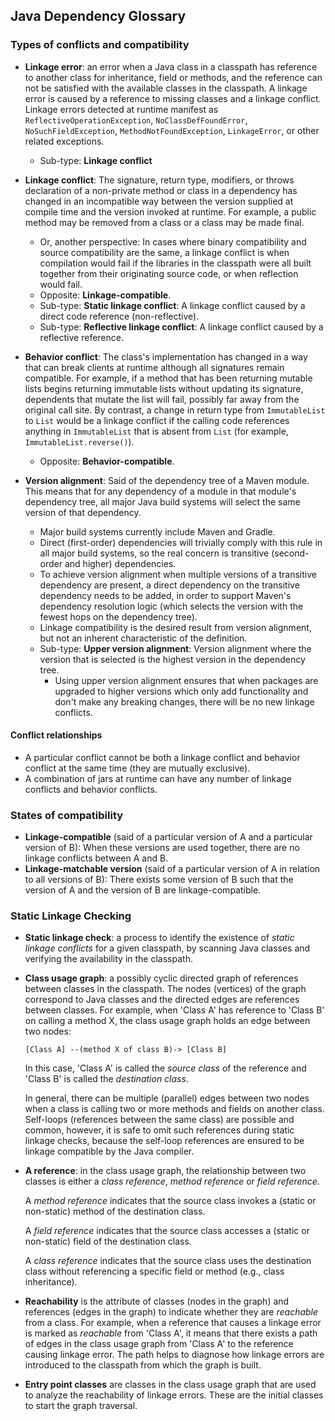 Java Dependency Glossary
------------------------

### Types of conflicts and compatibility

- **Linkage error**: an error when a Java class in a classpath has reference to
  another class for inheritance, field or methods, and the reference can not be
  satisfied with the available classes in the classpath.
  A linkage error is caused by a reference to missing classes and a linkage conflict.
  Linkage errors detected at runtime manifest as `ReflectiveOperationException`,
  `NoClassDefFoundError`, `NoSuchFieldException`, `MethodNotFoundException`,
  `LinkageError`, or other related exceptions.
  - Sub-type: **Linkage conflict**

- **Linkage conflict**: The signature, return type, modifiers, or throws
  declaration of a non-private method or class in a dependency has changed in an
  incompatible way between the version supplied at compile time and the version
  invoked at runtime. For example, a public method may be removed from a class
  or a class may be made final.
  - Or, another perspective: In cases where binary compatibility and source
    compatibility are the same, a linkage conflict is when compilation would
    fail if the libraries in the classpath were all built together from their
    originating source code, or when reflection would fail.
  - Opposite: **Linkage-compatible**.
  - Sub-type: **Static linkage conflict**: A linkage conflict caused by a direct
    code reference (non-reflective).
  - Sub-type: **Reflective linkage conflict**: A linkage conflict caused by a
    reflective reference.

- **Behavior conflict**: The class's implementation has changed in a way that
  can break clients at runtime although all signatures remain compatible. For
  example, if a method that has been returning mutable lists begins returning
  immutable lists without updating its signature, dependents that mutate the
  list will fail, possibly far away from the original call site. By contrast, a
  change in return type from `ImmutableList` to `List` would be a linkage
  conflict if the calling code references anything in `ImmutableList` that is
  absent from `List` (for example, `ImmutableList.reverse()`).
  - Opposite: **Behavior-compatible**.

- **Version alignment**: Said of the dependency tree of a Maven module. This
  means that for any dependency of a module in that module's dependency tree,
  all major Java build systems will select the same version of that dependency.
  - Major build systems currently include Maven and Gradle.
  - Direct (first-order) dependencies will trivially comply with this rule in
    all major build systems, so the real concern is transitive (second-order and
    higher) dependencies.
  - To achieve version alignment when multiple versions of a transitive
    dependency are present, a direct dependency on the transitive dependency
    needs to be added, in order to support Maven's dependency resolution logic
    (which selects the version with the fewest hops on the dependency tree).
  - Linkage compatibility is the desired result from version alignment, but not
    an inherent characteristic of the definition.
  - Sub-type: **Upper version alignment**: Version alignment where the version
    that is selected is the highest version in the dependency tree.
    - Using upper version alignment ensures that when packages are upgraded
      to higher versions which only add functionality and don't make any
      breaking changes, there will be no new linkage conflicts.


#### Conflict relationships

- A particular conflict cannot be both a linkage conflict and behavior conflict
  at the same time (they are mutually exclusive).
- A combination of jars at runtime can have any number of linkage conflicts and
  behavior conflicts.

### States of compatibility

- **Linkage-compatible** (said of a particular version of A and a particular
  version of B): When these versions are used together, there are no linkage
  conflicts between A and B.
- **Linkage-matchable version** (said of a particular version of A in relation
  to all versions of B): There exists some version of B such that the version of
  A and the version of B are linkage-compatible.


### Static Linkage Checking

- **Static linkage check**: a process to identify the existence of _static
  linkage conflicts_ for a given classpath, by scanning Java classes and
  verifying the availability in the classpath.

- **Class usage graph**: a possibly cyclic directed graph of references between classes
  in the classpath. The nodes (vertices) of the graph correspond to
  Java classes and the directed edges are references between classes.
  For example, when 'Class A' has reference to 'Class B' on calling a method X,
  the class usage graph holds an edge between two nodes:

  ```
  [Class A] --(method X of class B)-> [Class B]
  ```

  In this case, 'Class A' is called the _source class_ of the reference and
  'Class B' is called the _destination class_.

  In general, there can be multiple (parallel) edges between two nodes when
  a class is calling two or more methods and fields on another class.
  Self-loops (references between the same class) are possible and
  common, however, it is safe to omit such references during static linkage checks,
  because the self-loop references are ensured to be linkage compatible
  by the Java compiler.

- **A reference**: in the class usage graph, the relationship between two 
  classes is either a _class reference_, _method reference_ or _field reference_.

  A _method reference_ indicates that the source class invokes a (static or
  non-static) method of the destination class.

  A _field reference_ indicates that the source class accesses a (static or
  non-static) field of the destination class.

  A _class reference_ indicates that the source class uses the destination
  class without referencing a specific field or method (e.g., class inheritance).


- **Reachability** is the attribute of classes (nodes in the graph)
  and references (edges in the graph) to indicate whether they are
  _reachable_ from a class. For example, when a reference that causes
  a linkage error is marked as _reachable_ from 'Class A', it means that
  there exists a path of edges in the class usage graph from 'Class A'
  to the reference causing linkage error.
  The path helps to diagnose how linkage errors are introduced to the
  classpath from which the graph is built.

- **Entry point classes** are classes in the class usage graph that are used
  to analyze the reachability of linkage errors. These are the initial
  classes to start the graph traversal.


